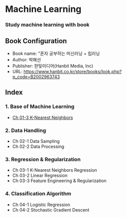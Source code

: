 # Machine Learning 
### Study machine learning with book  

## Book Configuration
- Book name: "혼자 공부하는 머신러닝 + 립러닝
- Author: 박해선 
- Publisher: 한및미디어(Hanbit Media, Inc)
- URL: <https://www.hanbit.co.kr/store/books/look.php?p_code=B2002963743>


## Index
### 1. Base of Machine Learning
- [Ch 01-3 K-Nearest Neighbors](https://colab.research.google.com/drive/1yXOx4z9wUo4_ZjcZtXC64WjmgyKHpZPC#scrollTo=VG1dBP8DwAvE)

### 2. Data Handling
- Ch 02-1 Data Sampling
- Ch 02-2 Data Processing

### 3. Regression & Regularization
- Ch 03-1 K-Nearest Neighbors Regression
- Ch 03-2 Linear Regression
- Ch 03-3 Feature Engineering & Regularization

### 4. Classification Algorithm
- Ch 04-1 Logistic Regression
- Ch 04-2 Stochastic Gradient Descent
